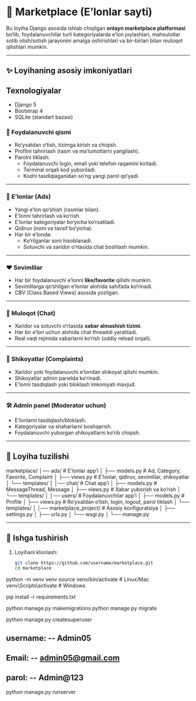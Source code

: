  
# 🛒 Marketplace (E’lonlar sayti)

Bu loyiha Django asosida ishlab chiqilgan **onlayn marketplace platformasi** bo‘lib, foydalanuvchilar turli kategoriyalarda e’lon joylashlari, mahsulotlar sotib olish/sotish jarayonini amalga oshirishlari va bir-birlari bilan muloqot qilishlari mumkin.  

---

## ✨ Loyihaning asosiy imkoniyatlari

## Texnologiyalar
- Django 5
- Bootstrap 4
- SQLite (standart bazasi)


### 👤 Foydalanuvchi qismi
- Ro‘yxatdan o‘tish, tizimga kirish va chiqish.
- Profilni tahrirlash (rasm va ma’lumotlarni yangilash).
- Parolni tiklash:
  - Foydalanuvchi login, email yoki telefon raqamini kiritadi.
  - Terminal orqali kod yuboriladi.
  - Kodni tasdiqlaganidan so‘ng yangi parol qo‘yadi.

---

### 📢 E’lonlar (Ads)
- Yangi e’lon qo‘shish (rasmlar bilan).
- E’lonni tahrirlash va ko‘rish.
- E’lonlar kategoriyalar bo‘yicha ko‘rsatiladi.
- Qidiruv (nom va tavsif bo‘yicha).
- Har bir e’londa:
  - Ko‘rilganlar soni hisoblanadi.
  - Sotuvchi va xaridor o‘rtasida chat boshlash mumkin.

---

### ❤️ Sevimlilar
- Har bir foydalanuvchi e’lonni **like/favorite** qilishi mumkin.
- Sevimlilarga qo‘shilgan e’lonlar alohida sahifada ko‘rinadi.
- CBV (Class Based Views) asosida yozilgan.

---

### 💬 Muloqot (Chat)
- Xaridor va sotuvchi o‘rtasida **xabar almashish tizimi**.
- Har bir e’lon uchun alohida chat threaddi yaratiladi.
- Real vaqt rejimida xabarlarni ko‘rish (oddiy reload orqali).

---

### 🚨 Shikoyatlar (Complaints)
- Xaridor yoki foydalanuvchi e’londan shikoyat qilishi mumkin.
- Shikoyatlar admin panelda ko‘rinadi.
- E’lonni tasdiqlash yoki bloklash imkoniyati mavjud.

---

### 🛠 Admin panel (Moderator uchun)
- E’lonlarni tasdiqlash/bloklash.
- Kategoriyalar va shaharlarni boshqarish.
- Foydalanuvchi yuborgan shikoyatlarni ko‘rib chiqish.

---

## 📂 Loyiha tuzilishi

marketplace/
│── ads/ # E’lonlar app’i
│ ├── models.py # Ad, Category, Favorite, Complaint
│ ├── views.py # E’lonlar, qidiruv, sevimlilar, shikoyatlar
│ └── templates/
│
│── chat/ # Chat app’i
│ ├── models.py # MessageThread, Message
│ ├── views.py # Xabar yuborish va ko‘rish
│ └── templates/
│
│── users/ # Foydalanuvchilar app’i
│ ├── models.py # Profile
│ ├── views.py # Ro‘yxatdan o‘tish, login, logout, parol tiklash
│ └── templates/
│
│── marketplace_project/ # Asosiy konfiguratsiya
│ ├── settings.py
│ ├── urls.py
│ └── wsgi.py
│
└── manage.py




---

## 🚀 Ishga tushirish

1. Loyihani klonlash:
   ```bash
   git clone https://github.com/username/marketplace.git
   cd marketplace

python -m venv venv
source venv/bin/activate   # Linux/Mac
venv\Scripts\activate      # Windows

pip install -r requirements.txt

python manage.py makemigrations
python manage.py migrate

python manage.py createsuperuser
## username:  -- Admin05
## Email: -- admin05@gmail.com
## parol: -- Admin@123



python manage.py runserver

